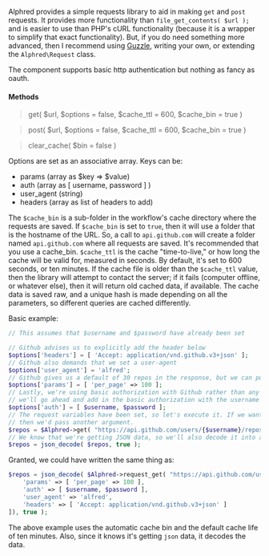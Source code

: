 Alphred provides a simple requests library to aid in making `get` and `post` requests. It provides more functionality than `file_get_contents( $url );` and is easier to use than PHP's cURL functionality (because it is a wrapper to simplify that exact functionality). But, if you do need something more advanced, then I recommend using [Guzzle](http://guzzle.readthedocs.org/en/latest/), writing your own, or extending the `Alphred\Request` class.

The component supports basic http authentication but nothing as fancy as oauth.

#### Methods
> get( $url, $options = false, $cache_ttl = 600, $cache_bin = true )

> post( $url, $options = false, $cache_ttl = 600, $cache_bin = true )

> clear_cache( $bin = false )

Options are set as an associative array. Keys can be:

*  params     (array as $key => $value)
*  auth       (array as [ username, password ] )
*  user_agent (string)
*  headers    (array as list of headers to add)

The `$cache_bin` is a sub-folder in the workflow's cache directory where the requests are saved. If `$cache_bin` is set to `true`, then it will use a folder that is the hostname of the URL. So, a call to `api.github.com` will create a folder named `api.github.com` where all requests are saved. It's recommended that you use a cache_bin. `$cache_ttl` is the cache "time-to-live," or how long the cache will be valid for, measured in seconds. By default, it's set to 600 seconds, or ten minutes. If the cache file is older than the `$cache_ttl` value, then the library will attempt to contact the server; if it fails (computer offline, or whatever else), then it will return old cached data, if available. The cache data is saved raw, and a unique hash is made depending on all the parameters, so different queries are cached differently.

Basic example:
```php
// This assumes that $username and $password have already been set

// Github advises us to explicitly add the header below
$options['headers'] = [ 'Accept: application/vnd.github.v3+json' ];
// Github also demands that we set a user-agent
$options['user_agent'] = 'alfred';
// Github gives us a default of 30 repos in the response, but we can push it to 100. Let's get 100.
$options['params'] = [ 'per_page' => 100 ];
// Lastly, we're using basic authorization with Github rather than any Oauth or Access Tokens, so
// we'll go ahead and add in the basic authorization with the username and password below.
$options['auth'] = [ $username, $password ];
// The request variables have been set, so let's execute it. If we wanted to adjust the caching options,
// then we'd pass another argument.
$repos = $Alphred->get( "https://api.github.com/users/{$username}/repos", $options );
// We know that we're getting JSON data, so we'll also decode it into an easily accessible array.
$repos = json_decode( $repos, true );
````

Granted, we could have written the same thing as:
````php
$repos = json_decode( $Alphred->request_get( "https://api.github.com/users/{$username}/repos", [
	'params' => [ 'per_page' => 100 ],
	'auth' => [ $username, $password ],
	'user_agent' => 'alfred',
	'headers' => [ 'Accept: application/vnd.github.v3+json' ]
]), true );
````

The above example uses the automatic cache bin and the default cache life of ten minutes. Also, since it knows it's getting `json` data, it decodes the data.